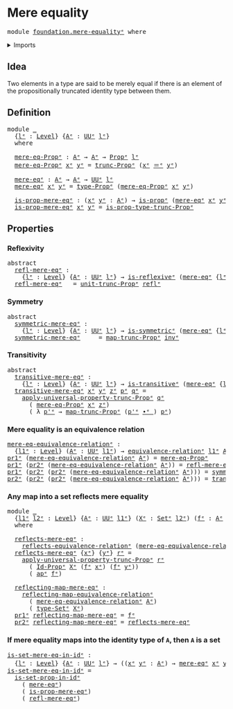 # Mere equality

<pre class="Agda"><a id="26" class="Keyword">module</a> <a id="33" href="foundation.mere-equality%25E1%25B5%2589.html" class="Module">foundation.mere-equalityᵉ</a> <a id="59" class="Keyword">where</a>
</pre>
<details><summary>Imports</summary>

<pre class="Agda"><a id="115" class="Keyword">open</a> <a id="120" class="Keyword">import</a> <a id="127" href="foundation.action-on-identifications-functions%25E1%25B5%2589.html" class="Module">foundation.action-on-identifications-functionsᵉ</a>
<a id="175" class="Keyword">open</a> <a id="180" class="Keyword">import</a> <a id="187" href="foundation.binary-relations%25E1%25B5%2589.html" class="Module">foundation.binary-relationsᵉ</a>
<a id="216" class="Keyword">open</a> <a id="221" class="Keyword">import</a> <a id="228" href="foundation.dependent-pair-types%25E1%25B5%2589.html" class="Module">foundation.dependent-pair-typesᵉ</a>
<a id="261" class="Keyword">open</a> <a id="266" class="Keyword">import</a> <a id="273" href="foundation.functoriality-propositional-truncation%25E1%25B5%2589.html" class="Module">foundation.functoriality-propositional-truncationᵉ</a>
<a id="324" class="Keyword">open</a> <a id="329" class="Keyword">import</a> <a id="336" href="foundation.propositional-truncations%25E1%25B5%2589.html" class="Module">foundation.propositional-truncationsᵉ</a>
<a id="374" class="Keyword">open</a> <a id="379" class="Keyword">import</a> <a id="386" href="foundation.reflecting-maps-equivalence-relations%25E1%25B5%2589.html" class="Module">foundation.reflecting-maps-equivalence-relationsᵉ</a>
<a id="436" class="Keyword">open</a> <a id="441" class="Keyword">import</a> <a id="448" href="foundation.universe-levels%25E1%25B5%2589.html" class="Module">foundation.universe-levelsᵉ</a>

<a id="477" class="Keyword">open</a> <a id="482" class="Keyword">import</a> <a id="489" href="foundation-core.equivalence-relations%25E1%25B5%2589.html" class="Module">foundation-core.equivalence-relationsᵉ</a>
<a id="528" class="Keyword">open</a> <a id="533" class="Keyword">import</a> <a id="540" href="foundation-core.identity-types%25E1%25B5%2589.html" class="Module">foundation-core.identity-typesᵉ</a>
<a id="572" class="Keyword">open</a> <a id="577" class="Keyword">import</a> <a id="584" href="foundation-core.propositions%25E1%25B5%2589.html" class="Module">foundation-core.propositionsᵉ</a>
<a id="614" class="Keyword">open</a> <a id="619" class="Keyword">import</a> <a id="626" href="foundation-core.sets%25E1%25B5%2589.html" class="Module">foundation-core.setsᵉ</a>
</pre>
</details>

## Idea

Two elements in a type are said to be merely equal if there is an element of the
propositionally truncated identity type between them.

## Definition

<pre class="Agda"><a id="833" class="Keyword">module</a> <a id="840" href="foundation.mere-equality%25E1%25B5%2589.html#840" class="Module">_</a>
  <a id="844" class="Symbol">{</a><a id="845" href="foundation.mere-equality%25E1%25B5%2589.html#845" class="Bound">lᵉ</a> <a id="848" class="Symbol">:</a> <a id="850" href="Agda.Primitive.html#742" class="Postulate">Level</a><a id="855" class="Symbol">}</a> <a id="857" class="Symbol">{</a><a id="858" href="foundation.mere-equality%25E1%25B5%2589.html#858" class="Bound">Aᵉ</a> <a id="861" class="Symbol">:</a> <a id="863" href="Agda.Primitive.html#429" class="Primitive">UUᵉ</a> <a id="867" href="foundation.mere-equality%25E1%25B5%2589.html#845" class="Bound">lᵉ</a><a id="869" class="Symbol">}</a>
  <a id="873" class="Keyword">where</a>

  <a id="882" href="foundation.mere-equality%25E1%25B5%2589.html#882" class="Function">mere-eq-Propᵉ</a> <a id="896" class="Symbol">:</a> <a id="898" href="foundation.mere-equality%25E1%25B5%2589.html#858" class="Bound">Aᵉ</a> <a id="901" class="Symbol">→</a> <a id="903" href="foundation.mere-equality%25E1%25B5%2589.html#858" class="Bound">Aᵉ</a> <a id="906" class="Symbol">→</a> <a id="908" href="foundation-core.propositions%25E1%25B5%2589.html#1181" class="Function">Propᵉ</a> <a id="914" href="foundation.mere-equality%25E1%25B5%2589.html#845" class="Bound">lᵉ</a>
  <a id="919" href="foundation.mere-equality%25E1%25B5%2589.html#882" class="Function">mere-eq-Propᵉ</a> <a id="933" href="foundation.mere-equality%25E1%25B5%2589.html#933" class="Bound">xᵉ</a> <a id="936" href="foundation.mere-equality%25E1%25B5%2589.html#936" class="Bound">yᵉ</a> <a id="939" class="Symbol">=</a> <a id="941" href="foundation.propositional-truncations%25E1%25B5%2589.html#2046" class="Function">trunc-Propᵉ</a> <a id="953" class="Symbol">(</a><a id="954" href="foundation.mere-equality%25E1%25B5%2589.html#933" class="Bound">xᵉ</a> <a id="957" href="foundation-core.identity-types%25E1%25B5%2589.html#2730" class="Function Operator">＝ᵉ</a> <a id="960" href="foundation.mere-equality%25E1%25B5%2589.html#936" class="Bound">yᵉ</a><a id="962" class="Symbol">)</a>

  <a id="967" href="foundation.mere-equality%25E1%25B5%2589.html#967" class="Function">mere-eqᵉ</a> <a id="976" class="Symbol">:</a> <a id="978" href="foundation.mere-equality%25E1%25B5%2589.html#858" class="Bound">Aᵉ</a> <a id="981" class="Symbol">→</a> <a id="983" href="foundation.mere-equality%25E1%25B5%2589.html#858" class="Bound">Aᵉ</a> <a id="986" class="Symbol">→</a> <a id="988" href="Agda.Primitive.html#429" class="Primitive">UUᵉ</a> <a id="992" href="foundation.mere-equality%25E1%25B5%2589.html#845" class="Bound">lᵉ</a>
  <a id="997" href="foundation.mere-equality%25E1%25B5%2589.html#967" class="Function">mere-eqᵉ</a> <a id="1006" href="foundation.mere-equality%25E1%25B5%2589.html#1006" class="Bound">xᵉ</a> <a id="1009" href="foundation.mere-equality%25E1%25B5%2589.html#1009" class="Bound">yᵉ</a> <a id="1012" class="Symbol">=</a> <a id="1014" href="foundation-core.propositions%25E1%25B5%2589.html#1288" class="Function">type-Propᵉ</a> <a id="1025" class="Symbol">(</a><a id="1026" href="foundation.mere-equality%25E1%25B5%2589.html#882" class="Function">mere-eq-Propᵉ</a> <a id="1040" href="foundation.mere-equality%25E1%25B5%2589.html#1006" class="Bound">xᵉ</a> <a id="1043" href="foundation.mere-equality%25E1%25B5%2589.html#1009" class="Bound">yᵉ</a><a id="1045" class="Symbol">)</a>

  <a id="1050" href="foundation.mere-equality%25E1%25B5%2589.html#1050" class="Function">is-prop-mere-eqᵉ</a> <a id="1067" class="Symbol">:</a> <a id="1069" class="Symbol">(</a><a id="1070" href="foundation.mere-equality%25E1%25B5%2589.html#1070" class="Bound">xᵉ</a> <a id="1073" href="foundation.mere-equality%25E1%25B5%2589.html#1073" class="Bound">yᵉ</a> <a id="1076" class="Symbol">:</a> <a id="1078" href="foundation.mere-equality%25E1%25B5%2589.html#858" class="Bound">Aᵉ</a><a id="1080" class="Symbol">)</a> <a id="1082" class="Symbol">→</a> <a id="1084" href="foundation-core.propositions%25E1%25B5%2589.html#1041" class="Function">is-propᵉ</a> <a id="1093" class="Symbol">(</a><a id="1094" href="foundation.mere-equality%25E1%25B5%2589.html#967" class="Function">mere-eqᵉ</a> <a id="1103" href="foundation.mere-equality%25E1%25B5%2589.html#1070" class="Bound">xᵉ</a> <a id="1106" href="foundation.mere-equality%25E1%25B5%2589.html#1073" class="Bound">yᵉ</a><a id="1108" class="Symbol">)</a>
  <a id="1112" href="foundation.mere-equality%25E1%25B5%2589.html#1050" class="Function">is-prop-mere-eqᵉ</a> <a id="1129" href="foundation.mere-equality%25E1%25B5%2589.html#1129" class="Bound">xᵉ</a> <a id="1132" href="foundation.mere-equality%25E1%25B5%2589.html#1132" class="Bound">yᵉ</a> <a id="1135" class="Symbol">=</a> <a id="1137" href="foundation.propositional-truncations%25E1%25B5%2589.html#1698" class="Function">is-prop-type-trunc-Propᵉ</a>
</pre>
## Properties

### Reflexivity

<pre class="Agda"><a id="1207" class="Keyword">abstract</a>
  <a id="refl-mere-eqᵉ"></a><a id="1218" href="foundation.mere-equality%25E1%25B5%2589.html#1218" class="Function">refl-mere-eqᵉ</a> <a id="1232" class="Symbol">:</a>
    <a id="1238" class="Symbol">{</a><a id="1239" href="foundation.mere-equality%25E1%25B5%2589.html#1239" class="Bound">lᵉ</a> <a id="1242" class="Symbol">:</a> <a id="1244" href="Agda.Primitive.html#742" class="Postulate">Level</a><a id="1249" class="Symbol">}</a> <a id="1251" class="Symbol">{</a><a id="1252" href="foundation.mere-equality%25E1%25B5%2589.html#1252" class="Bound">Aᵉ</a> <a id="1255" class="Symbol">:</a> <a id="1257" href="Agda.Primitive.html#429" class="Primitive">UUᵉ</a> <a id="1261" href="foundation.mere-equality%25E1%25B5%2589.html#1239" class="Bound">lᵉ</a><a id="1263" class="Symbol">}</a> <a id="1265" class="Symbol">→</a> <a id="1267" href="foundation.binary-relations%25E1%25B5%2589.html#2505" class="Function">is-reflexiveᵉ</a> <a id="1281" class="Symbol">(</a><a id="1282" href="foundation.mere-equality%25E1%25B5%2589.html#967" class="Function">mere-eqᵉ</a> <a id="1291" class="Symbol">{</a><a id="1292" href="foundation.mere-equality%25E1%25B5%2589.html#1239" class="Bound">lᵉ</a><a id="1294" class="Symbol">}</a> <a id="1296" class="Symbol">{</a><a id="1297" href="foundation.mere-equality%25E1%25B5%2589.html#1252" class="Bound">Aᵉ</a><a id="1299" class="Symbol">})</a>
  <a id="1304" href="foundation.mere-equality%25E1%25B5%2589.html#1218" class="Function">refl-mere-eqᵉ</a> <a id="1318" class="Symbol">_</a> <a id="1320" class="Symbol">=</a> <a id="1322" href="foundation.propositional-truncations%25E1%25B5%2589.html#1593" class="Function">unit-trunc-Propᵉ</a> <a id="1339" href="foundation-core.identity-types%25E1%25B5%2589.html#2694" class="InductiveConstructor">reflᵉ</a>
</pre>
### Symmetry

<pre class="Agda"><a id="1372" class="Keyword">abstract</a>
  <a id="symmetric-mere-eqᵉ"></a><a id="1383" href="foundation.mere-equality%25E1%25B5%2589.html#1383" class="Function">symmetric-mere-eqᵉ</a> <a id="1402" class="Symbol">:</a>
    <a id="1408" class="Symbol">{</a><a id="1409" href="foundation.mere-equality%25E1%25B5%2589.html#1409" class="Bound">lᵉ</a> <a id="1412" class="Symbol">:</a> <a id="1414" href="Agda.Primitive.html#742" class="Postulate">Level</a><a id="1419" class="Symbol">}</a> <a id="1421" class="Symbol">{</a><a id="1422" href="foundation.mere-equality%25E1%25B5%2589.html#1422" class="Bound">Aᵉ</a> <a id="1425" class="Symbol">:</a> <a id="1427" href="Agda.Primitive.html#429" class="Primitive">UUᵉ</a> <a id="1431" href="foundation.mere-equality%25E1%25B5%2589.html#1409" class="Bound">lᵉ</a><a id="1433" class="Symbol">}</a> <a id="1435" class="Symbol">→</a> <a id="1437" href="foundation.binary-relations%25E1%25B5%2589.html#3593" class="Function">is-symmetricᵉ</a> <a id="1451" class="Symbol">(</a><a id="1452" href="foundation.mere-equality%25E1%25B5%2589.html#967" class="Function">mere-eqᵉ</a> <a id="1461" class="Symbol">{</a><a id="1462" href="foundation.mere-equality%25E1%25B5%2589.html#1409" class="Bound">lᵉ</a><a id="1464" class="Symbol">}</a> <a id="1466" class="Symbol">{</a><a id="1467" href="foundation.mere-equality%25E1%25B5%2589.html#1422" class="Bound">Aᵉ</a><a id="1469" class="Symbol">})</a>
  <a id="1474" href="foundation.mere-equality%25E1%25B5%2589.html#1383" class="Function">symmetric-mere-eqᵉ</a> <a id="1493" class="Symbol">_</a> <a id="1495" class="Symbol">_</a> <a id="1497" class="Symbol">=</a> <a id="1499" href="foundation.functoriality-propositional-truncation%25E1%25B5%2589.html#1308" class="Function">map-trunc-Propᵉ</a> <a id="1515" href="foundation-core.identity-types%25E1%25B5%2589.html#6276" class="Function">invᵉ</a>
</pre>
### Transitivity

<pre class="Agda"><a id="1551" class="Keyword">abstract</a>
  <a id="transitive-mere-eqᵉ"></a><a id="1562" href="foundation.mere-equality%25E1%25B5%2589.html#1562" class="Function">transitive-mere-eqᵉ</a> <a id="1582" class="Symbol">:</a>
    <a id="1588" class="Symbol">{</a><a id="1589" href="foundation.mere-equality%25E1%25B5%2589.html#1589" class="Bound">lᵉ</a> <a id="1592" class="Symbol">:</a> <a id="1594" href="Agda.Primitive.html#742" class="Postulate">Level</a><a id="1599" class="Symbol">}</a> <a id="1601" class="Symbol">{</a><a id="1602" href="foundation.mere-equality%25E1%25B5%2589.html#1602" class="Bound">Aᵉ</a> <a id="1605" class="Symbol">:</a> <a id="1607" href="Agda.Primitive.html#429" class="Primitive">UUᵉ</a> <a id="1611" href="foundation.mere-equality%25E1%25B5%2589.html#1589" class="Bound">lᵉ</a><a id="1613" class="Symbol">}</a> <a id="1615" class="Symbol">→</a> <a id="1617" href="foundation.binary-relations%25E1%25B5%2589.html#4733" class="Function">is-transitiveᵉ</a> <a id="1632" class="Symbol">(</a><a id="1633" href="foundation.mere-equality%25E1%25B5%2589.html#967" class="Function">mere-eqᵉ</a> <a id="1642" class="Symbol">{</a><a id="1643" href="foundation.mere-equality%25E1%25B5%2589.html#1589" class="Bound">lᵉ</a><a id="1645" class="Symbol">}</a> <a id="1647" class="Symbol">{</a><a id="1648" href="foundation.mere-equality%25E1%25B5%2589.html#1602" class="Bound">Aᵉ</a><a id="1650" class="Symbol">})</a>
  <a id="1655" href="foundation.mere-equality%25E1%25B5%2589.html#1562" class="Function">transitive-mere-eqᵉ</a> <a id="1675" href="foundation.mere-equality%25E1%25B5%2589.html#1675" class="Bound">xᵉ</a> <a id="1678" href="foundation.mere-equality%25E1%25B5%2589.html#1678" class="Bound">yᵉ</a> <a id="1681" href="foundation.mere-equality%25E1%25B5%2589.html#1681" class="Bound">zᵉ</a> <a id="1684" href="foundation.mere-equality%25E1%25B5%2589.html#1684" class="Bound">pᵉ</a> <a id="1687" href="foundation.mere-equality%25E1%25B5%2589.html#1687" class="Bound">qᵉ</a> <a id="1690" class="Symbol">=</a>
    <a id="1696" href="foundation.propositional-truncations%25E1%25B5%2589.html#6110" class="Function">apply-universal-property-trunc-Propᵉ</a> <a id="1733" href="foundation.mere-equality%25E1%25B5%2589.html#1687" class="Bound">qᵉ</a>
      <a id="1742" class="Symbol">(</a> <a id="1744" href="foundation.mere-equality%25E1%25B5%2589.html#882" class="Function">mere-eq-Propᵉ</a> <a id="1758" href="foundation.mere-equality%25E1%25B5%2589.html#1675" class="Bound">xᵉ</a> <a id="1761" href="foundation.mere-equality%25E1%25B5%2589.html#1681" class="Bound">zᵉ</a><a id="1763" class="Symbol">)</a>
      <a id="1771" class="Symbol">(</a> <a id="1773" class="Symbol">λ</a> <a id="1775" href="foundation.mere-equality%25E1%25B5%2589.html#1775" class="Bound">p&#39;ᵉ</a> <a id="1779" class="Symbol">→</a> <a id="1781" href="foundation.functoriality-propositional-truncation%25E1%25B5%2589.html#1308" class="Function">map-trunc-Propᵉ</a> <a id="1797" class="Symbol">(</a><a id="1798" href="foundation.mere-equality%25E1%25B5%2589.html#1775" class="Bound">p&#39;ᵉ</a> <a id="1802" href="foundation-core.identity-types%25E1%25B5%2589.html#5906" class="Function Operator">∙ᵉ_</a><a id="1805" class="Symbol">)</a> <a id="1807" href="foundation.mere-equality%25E1%25B5%2589.html#1684" class="Bound">pᵉ</a><a id="1809" class="Symbol">)</a>
</pre>
### Mere equality is an equivalence relation

<pre class="Agda"><a id="mere-eq-equivalence-relationᵉ"></a><a id="1870" href="foundation.mere-equality%25E1%25B5%2589.html#1870" class="Function">mere-eq-equivalence-relationᵉ</a> <a id="1900" class="Symbol">:</a>
  <a id="1904" class="Symbol">{</a><a id="1905" href="foundation.mere-equality%25E1%25B5%2589.html#1905" class="Bound">l1ᵉ</a> <a id="1909" class="Symbol">:</a> <a id="1911" href="Agda.Primitive.html#742" class="Postulate">Level</a><a id="1916" class="Symbol">}</a> <a id="1918" class="Symbol">(</a><a id="1919" href="foundation.mere-equality%25E1%25B5%2589.html#1919" class="Bound">Aᵉ</a> <a id="1922" class="Symbol">:</a> <a id="1924" href="Agda.Primitive.html#429" class="Primitive">UUᵉ</a> <a id="1928" href="foundation.mere-equality%25E1%25B5%2589.html#1905" class="Bound">l1ᵉ</a><a id="1931" class="Symbol">)</a> <a id="1933" class="Symbol">→</a> <a id="1935" href="foundation-core.equivalence-relations%25E1%25B5%2589.html#976" class="Function">equivalence-relationᵉ</a> <a id="1957" href="foundation.mere-equality%25E1%25B5%2589.html#1905" class="Bound">l1ᵉ</a> <a id="1961" href="foundation.mere-equality%25E1%25B5%2589.html#1919" class="Bound">Aᵉ</a>
<a id="1964" href="foundation.dependent-pair-types%25E1%25B5%2589.html#697" class="Field">pr1ᵉ</a> <a id="1969" class="Symbol">(</a><a id="1970" href="foundation.mere-equality%25E1%25B5%2589.html#1870" class="Function">mere-eq-equivalence-relationᵉ</a> <a id="2000" href="foundation.mere-equality%25E1%25B5%2589.html#2000" class="Bound">Aᵉ</a><a id="2002" class="Symbol">)</a> <a id="2004" class="Symbol">=</a> <a id="2006" href="foundation.mere-equality%25E1%25B5%2589.html#882" class="Function">mere-eq-Propᵉ</a>
<a id="2020" href="foundation.dependent-pair-types%25E1%25B5%2589.html#697" class="Field">pr1ᵉ</a> <a id="2025" class="Symbol">(</a><a id="2026" href="foundation.dependent-pair-types%25E1%25B5%2589.html#711" class="Field">pr2ᵉ</a> <a id="2031" class="Symbol">(</a><a id="2032" href="foundation.mere-equality%25E1%25B5%2589.html#1870" class="Function">mere-eq-equivalence-relationᵉ</a> <a id="2062" href="foundation.mere-equality%25E1%25B5%2589.html#2062" class="Bound">Aᵉ</a><a id="2064" class="Symbol">))</a> <a id="2067" class="Symbol">=</a> <a id="2069" href="foundation.mere-equality%25E1%25B5%2589.html#1218" class="Function">refl-mere-eqᵉ</a>
<a id="2083" href="foundation.dependent-pair-types%25E1%25B5%2589.html#697" class="Field">pr1ᵉ</a> <a id="2088" class="Symbol">(</a><a id="2089" href="foundation.dependent-pair-types%25E1%25B5%2589.html#711" class="Field">pr2ᵉ</a> <a id="2094" class="Symbol">(</a><a id="2095" href="foundation.dependent-pair-types%25E1%25B5%2589.html#711" class="Field">pr2ᵉ</a> <a id="2100" class="Symbol">(</a><a id="2101" href="foundation.mere-equality%25E1%25B5%2589.html#1870" class="Function">mere-eq-equivalence-relationᵉ</a> <a id="2131" href="foundation.mere-equality%25E1%25B5%2589.html#2131" class="Bound">Aᵉ</a><a id="2133" class="Symbol">)))</a> <a id="2137" class="Symbol">=</a> <a id="2139" href="foundation.mere-equality%25E1%25B5%2589.html#1383" class="Function">symmetric-mere-eqᵉ</a>
<a id="2158" href="foundation.dependent-pair-types%25E1%25B5%2589.html#711" class="Field">pr2ᵉ</a> <a id="2163" class="Symbol">(</a><a id="2164" href="foundation.dependent-pair-types%25E1%25B5%2589.html#711" class="Field">pr2ᵉ</a> <a id="2169" class="Symbol">(</a><a id="2170" href="foundation.dependent-pair-types%25E1%25B5%2589.html#711" class="Field">pr2ᵉ</a> <a id="2175" class="Symbol">(</a><a id="2176" href="foundation.mere-equality%25E1%25B5%2589.html#1870" class="Function">mere-eq-equivalence-relationᵉ</a> <a id="2206" href="foundation.mere-equality%25E1%25B5%2589.html#2206" class="Bound">Aᵉ</a><a id="2208" class="Symbol">)))</a> <a id="2212" class="Symbol">=</a> <a id="2214" href="foundation.mere-equality%25E1%25B5%2589.html#1562" class="Function">transitive-mere-eqᵉ</a>
</pre>
### Any map into a set reflects mere equality

<pre class="Agda"><a id="2294" class="Keyword">module</a> <a id="2301" href="foundation.mere-equality%25E1%25B5%2589.html#2301" class="Module">_</a>
  <a id="2305" class="Symbol">{</a><a id="2306" href="foundation.mere-equality%25E1%25B5%2589.html#2306" class="Bound">l1ᵉ</a> <a id="2310" href="foundation.mere-equality%25E1%25B5%2589.html#2310" class="Bound">l2ᵉ</a> <a id="2314" class="Symbol">:</a> <a id="2316" href="Agda.Primitive.html#742" class="Postulate">Level</a><a id="2321" class="Symbol">}</a> <a id="2323" class="Symbol">{</a><a id="2324" href="foundation.mere-equality%25E1%25B5%2589.html#2324" class="Bound">Aᵉ</a> <a id="2327" class="Symbol">:</a> <a id="2329" href="Agda.Primitive.html#429" class="Primitive">UUᵉ</a> <a id="2333" href="foundation.mere-equality%25E1%25B5%2589.html#2306" class="Bound">l1ᵉ</a><a id="2336" class="Symbol">}</a> <a id="2338" class="Symbol">(</a><a id="2339" href="foundation.mere-equality%25E1%25B5%2589.html#2339" class="Bound">Xᵉ</a> <a id="2342" class="Symbol">:</a> <a id="2344" href="foundation-core.sets%25E1%25B5%2589.html#897" class="Function">Setᵉ</a> <a id="2349" href="foundation.mere-equality%25E1%25B5%2589.html#2310" class="Bound">l2ᵉ</a><a id="2352" class="Symbol">)</a> <a id="2354" class="Symbol">(</a><a id="2355" href="foundation.mere-equality%25E1%25B5%2589.html#2355" class="Bound">fᵉ</a> <a id="2358" class="Symbol">:</a> <a id="2360" href="foundation.mere-equality%25E1%25B5%2589.html#2324" class="Bound">Aᵉ</a> <a id="2363" class="Symbol">→</a> <a id="2365" href="foundation-core.sets%25E1%25B5%2589.html#1014" class="Function">type-Setᵉ</a> <a id="2375" href="foundation.mere-equality%25E1%25B5%2589.html#2339" class="Bound">Xᵉ</a><a id="2377" class="Symbol">)</a>
  <a id="2381" class="Keyword">where</a>

  <a id="2390" href="foundation.mere-equality%25E1%25B5%2589.html#2390" class="Function">reflects-mere-eqᵉ</a> <a id="2408" class="Symbol">:</a>
    <a id="2414" href="foundation.reflecting-maps-equivalence-relations%25E1%25B5%2589.html#1118" class="Function">reflects-equivalence-relationᵉ</a> <a id="2445" class="Symbol">(</a><a id="2446" href="foundation.mere-equality%25E1%25B5%2589.html#1870" class="Function">mere-eq-equivalence-relationᵉ</a> <a id="2476" href="foundation.mere-equality%25E1%25B5%2589.html#2324" class="Bound">Aᵉ</a><a id="2478" class="Symbol">)</a> <a id="2480" href="foundation.mere-equality%25E1%25B5%2589.html#2355" class="Bound">fᵉ</a>
  <a id="2485" href="foundation.mere-equality%25E1%25B5%2589.html#2390" class="Function">reflects-mere-eqᵉ</a> <a id="2503" class="Symbol">{</a><a id="2504" href="foundation.mere-equality%25E1%25B5%2589.html#2504" class="Bound">xᵉ</a><a id="2506" class="Symbol">}</a> <a id="2508" class="Symbol">{</a><a id="2509" href="foundation.mere-equality%25E1%25B5%2589.html#2509" class="Bound">yᵉ</a><a id="2511" class="Symbol">}</a> <a id="2513" href="foundation.mere-equality%25E1%25B5%2589.html#2513" class="Bound">rᵉ</a> <a id="2516" class="Symbol">=</a>
    <a id="2522" href="foundation.propositional-truncations%25E1%25B5%2589.html#6110" class="Function">apply-universal-property-trunc-Propᵉ</a> <a id="2559" href="foundation.mere-equality%25E1%25B5%2589.html#2513" class="Bound">rᵉ</a>
      <a id="2568" class="Symbol">(</a> <a id="2570" href="foundation-core.sets%25E1%25B5%2589.html#1142" class="Function">Id-Propᵉ</a> <a id="2579" href="foundation.mere-equality%25E1%25B5%2589.html#2339" class="Bound">Xᵉ</a> <a id="2582" class="Symbol">(</a><a id="2583" href="foundation.mere-equality%25E1%25B5%2589.html#2355" class="Bound">fᵉ</a> <a id="2586" href="foundation.mere-equality%25E1%25B5%2589.html#2504" class="Bound">xᵉ</a><a id="2588" class="Symbol">)</a> <a id="2590" class="Symbol">(</a><a id="2591" href="foundation.mere-equality%25E1%25B5%2589.html#2355" class="Bound">fᵉ</a> <a id="2594" href="foundation.mere-equality%25E1%25B5%2589.html#2509" class="Bound">yᵉ</a><a id="2596" class="Symbol">))</a>
      <a id="2605" class="Symbol">(</a> <a id="2607" href="foundation.action-on-identifications-functions%25E1%25B5%2589.html#735" class="Function">apᵉ</a> <a id="2611" href="foundation.mere-equality%25E1%25B5%2589.html#2355" class="Bound">fᵉ</a><a id="2613" class="Symbol">)</a>

  <a id="2618" href="foundation.mere-equality%25E1%25B5%2589.html#2618" class="Function">reflecting-map-mere-eqᵉ</a> <a id="2642" class="Symbol">:</a>
    <a id="2648" href="foundation.reflecting-maps-equivalence-relations%25E1%25B5%2589.html#1334" class="Function">reflecting-map-equivalence-relationᵉ</a>
      <a id="2691" class="Symbol">(</a> <a id="2693" href="foundation.mere-equality%25E1%25B5%2589.html#1870" class="Function">mere-eq-equivalence-relationᵉ</a> <a id="2723" href="foundation.mere-equality%25E1%25B5%2589.html#2324" class="Bound">Aᵉ</a><a id="2725" class="Symbol">)</a>
      <a id="2733" class="Symbol">(</a> <a id="2735" href="foundation-core.sets%25E1%25B5%2589.html#1014" class="Function">type-Setᵉ</a> <a id="2745" href="foundation.mere-equality%25E1%25B5%2589.html#2339" class="Bound">Xᵉ</a><a id="2747" class="Symbol">)</a>
  <a id="2751" href="foundation.dependent-pair-types%25E1%25B5%2589.html#697" class="Field">pr1ᵉ</a> <a id="2756" href="foundation.mere-equality%25E1%25B5%2589.html#2618" class="Function">reflecting-map-mere-eqᵉ</a> <a id="2780" class="Symbol">=</a> <a id="2782" href="foundation.mere-equality%25E1%25B5%2589.html#2355" class="Bound">fᵉ</a>
  <a id="2787" href="foundation.dependent-pair-types%25E1%25B5%2589.html#711" class="Field">pr2ᵉ</a> <a id="2792" href="foundation.mere-equality%25E1%25B5%2589.html#2618" class="Function">reflecting-map-mere-eqᵉ</a> <a id="2816" class="Symbol">=</a> <a id="2818" href="foundation.mere-equality%25E1%25B5%2589.html#2390" class="Function">reflects-mere-eqᵉ</a>
</pre>
### If mere equality maps into the identity type of `A`, then `A` is a set

<pre class="Agda"><a id="is-set-mere-eq-in-idᵉ"></a><a id="2925" href="foundation.mere-equality%25E1%25B5%2589.html#2925" class="Function">is-set-mere-eq-in-idᵉ</a> <a id="2947" class="Symbol">:</a>
  <a id="2951" class="Symbol">{</a><a id="2952" href="foundation.mere-equality%25E1%25B5%2589.html#2952" class="Bound">lᵉ</a> <a id="2955" class="Symbol">:</a> <a id="2957" href="Agda.Primitive.html#742" class="Postulate">Level</a><a id="2962" class="Symbol">}</a> <a id="2964" class="Symbol">{</a><a id="2965" href="foundation.mere-equality%25E1%25B5%2589.html#2965" class="Bound">Aᵉ</a> <a id="2968" class="Symbol">:</a> <a id="2970" href="Agda.Primitive.html#429" class="Primitive">UUᵉ</a> <a id="2974" href="foundation.mere-equality%25E1%25B5%2589.html#2952" class="Bound">lᵉ</a><a id="2976" class="Symbol">}</a> <a id="2978" class="Symbol">→</a> <a id="2980" class="Symbol">((</a><a id="2982" href="foundation.mere-equality%25E1%25B5%2589.html#2982" class="Bound">xᵉ</a> <a id="2985" href="foundation.mere-equality%25E1%25B5%2589.html#2985" class="Bound">yᵉ</a> <a id="2988" class="Symbol">:</a> <a id="2990" href="foundation.mere-equality%25E1%25B5%2589.html#2965" class="Bound">Aᵉ</a><a id="2992" class="Symbol">)</a> <a id="2994" class="Symbol">→</a> <a id="2996" href="foundation.mere-equality%25E1%25B5%2589.html#967" class="Function">mere-eqᵉ</a> <a id="3005" href="foundation.mere-equality%25E1%25B5%2589.html#2982" class="Bound">xᵉ</a> <a id="3008" href="foundation.mere-equality%25E1%25B5%2589.html#2985" class="Bound">yᵉ</a> <a id="3011" class="Symbol">→</a> <a id="3013" href="foundation.mere-equality%25E1%25B5%2589.html#2982" class="Bound">xᵉ</a> <a id="3016" href="foundation-core.identity-types%25E1%25B5%2589.html#2730" class="Function Operator">＝ᵉ</a> <a id="3019" href="foundation.mere-equality%25E1%25B5%2589.html#2985" class="Bound">yᵉ</a><a id="3021" class="Symbol">)</a> <a id="3023" class="Symbol">→</a> <a id="3025" href="foundation-core.sets%25E1%25B5%2589.html#807" class="Function">is-setᵉ</a> <a id="3033" href="foundation.mere-equality%25E1%25B5%2589.html#2965" class="Bound">Aᵉ</a>
<a id="3036" href="foundation.mere-equality%25E1%25B5%2589.html#2925" class="Function">is-set-mere-eq-in-idᵉ</a> <a id="3058" class="Symbol">=</a>
  <a id="3062" href="foundation-core.sets%25E1%25B5%2589.html#3504" class="Function">is-set-prop-in-idᵉ</a>
    <a id="3085" class="Symbol">(</a> <a id="3087" href="foundation.mere-equality%25E1%25B5%2589.html#967" class="Function">mere-eqᵉ</a><a id="3095" class="Symbol">)</a>
    <a id="3101" class="Symbol">(</a> <a id="3103" href="foundation.mere-equality%25E1%25B5%2589.html#1050" class="Function">is-prop-mere-eqᵉ</a><a id="3119" class="Symbol">)</a>
    <a id="3125" class="Symbol">(</a> <a id="3127" href="foundation.mere-equality%25E1%25B5%2589.html#1218" class="Function">refl-mere-eqᵉ</a><a id="3140" class="Symbol">)</a>
</pre>